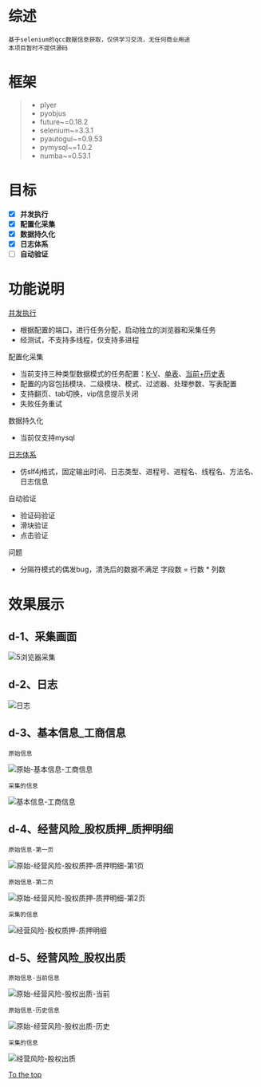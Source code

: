 #####

# 综述
    基于selenium的qcc数据信息获取，仅供学习交流，无任何商业用途
    本项目暂时不提供源码

# 框架

> * plyer
> * pyobjus
> * future~=0.18.2
> * selenium~=3.3.1
> * pyautogui~=0.9.53
> * pymysql~=1.0.2
> * numba~=0.53.1

# 目标
- [x] **并发执行**
- [x] **配置化采集**
- [x] **数据持久化**
- [x] **日志体系**
- [ ] **自动验证**

# 功能说明

[并发执行](#d-1采集画面)
 * 根据配置的端口，进行任务分配，启动独立的浏览器和采集任务
 * 经测试，不支持多线程，仅支持多进程

配置化采集
 * 当前支持三种类型数据模式的任务配置：[K-V](#d-3基本信息_工商信息)、[单表](#d-4经营风险_股权质押_质押明细)、[当前+历史表](#d-5经营风险_股权出质)
 * 配置的内容包括模块、二级模块、模式、过滤器、处理参数、写表配置
 * 支持翻页、tab切换，vip信息提示关闭
 * 失败任务重试

数据持久化
 * 当前仅支持mysql

[日志体系](#d-2日志)
 * 仿slf4j格式，固定输出时间、日志类型、进程号、进程名、线程名、方法名、日志信息

自动验证
 * 验证码验证
 * 滑块验证
 * 点击验证

问题
 * 分隔符模式的偶发bug，清洗后的数据不满足 字段数 = 行数 * 列数

# 效果展示

## d-1、采集画面
![5浏览器采集](./image/5-process-collecting.png)

## d-2、日志
![日志](./image/log.png)

## d-3、基本信息_工商信息
    原始信息
![原始-基本信息-工商信息](./image/src_basic_info.png)

    采集的信息
![基本信息-工商信息](./image/basic-info-mysql.png)

## d-4、经营风险_股权质押_质押明细
    原始信息-第一页
![原始-经营风险-股权质押-质押明细-第1页](./image/src-s-pledge-detail-1.png)

    原始信息-第二页
![原始-经营风险-股权质押-质押明细-第2页](./image/src-s-pledge-detail-2.png)

    采集的信息
![经营风险-股权质押-质押明细](./image/s-pledge-detail-mysql.png)

## d-5、经营风险_股权出质
    原始信息-当前信息
![原始-经营风险-股权出质-当前](./image/src-pledge-cur.png)

    原始信息-历史信息
![原始-经营风险-股权出质-历史](./image/src-pledge-history.png)

    采集的信息
![经营风险-股权出质](./image/pledge-mysql.png)



[To the top](#)

